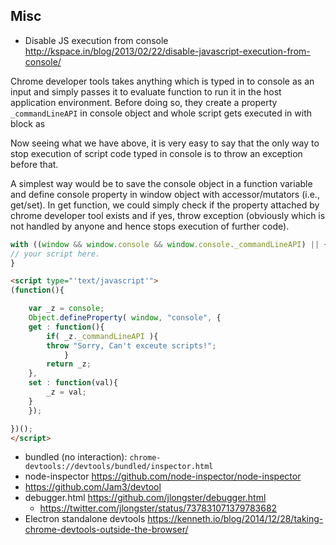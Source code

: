 ## Misc
- Disable JS execution from console http://kspace.in/blog/2013/02/22/disable-javascript-execution-from-console/

Chrome developer tools takes anything which is typed in to console as an input and simply passes it to evaluate function to run it in the host application environment. Before doing so, they create a property `_commandLineAPI` in console object and whole script gets executed in with block as

Now seeing what we have above, it is very easy to say that the only way to stop execution of script code typed in console is to throw an exception before that.

A simplest way would be to save the console object in a function variable and define console property in window object with accessor/mutators (i.e., get/set). In get function, we could simply check if the property attached by chrome developer tool exists and if yes, throw exception (obviously which is not handled by anyone and hence stops execution of further code).
```js
with ((window && window.console && window.console._commandLineAPI) || {}) {
// your script here.
}
```

```html
<script type="'text/javascript'">
(function(){

    var _z = console;
    Object.defineProperty( window, "console", {
	get : function(){
	    if( _z._commandLineAPI ){
		throw "Sorry, Can't exceute scripts!";
            }
	    return _z;
	},
	set : function(val){
	    _z = val;
	}
    });

})();
</script>
```

- bundled (no interaction): `chrome-devtools://devtools/bundled/inspector.html`
- node-inspector https://github.com/node-inspector/node-inspector
- https://github.com/Jam3/devtool
- debugger.html https://github.com/jlongster/debugger.html
  - https://twitter.com/jlongster/status/737831071379783682
- Electron standalone devtools https://kenneth.io/blog/2014/12/28/taking-chrome-devtools-outside-the-browser/
